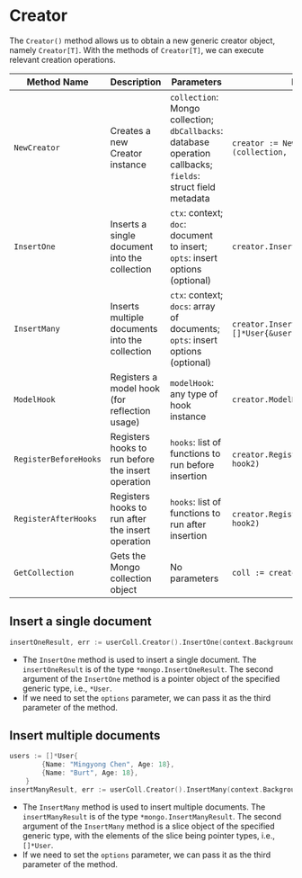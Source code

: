 # Creator

The `Creator()` method allows us to obtain a new generic creator object, namely `Creator[T]`. With the methods of `Creator[T]`, we can execute relevant creation operations.

| Method Name           | Description                                        | Parameters                                                                                                   | Example                                                     |
| --------------------- | -------------------------------------------------- | ------------------------------------------------------------------------------------------------------------ | ----------------------------------------------------------- |
| `NewCreator`          | Creates a new Creator instance                     | `collection`: Mongo collection; `dbCallbacks`: database operation callbacks; `fields`: struct field metadata | `creator := NewCreator[User](collection, callback, fields)` |
| `InsertOne`           | Inserts a single document into the collection      | `ctx`: context; `doc`: document to insert; `opts`: insert options (optional)                                 | `creator.InsertOne(ctx, &user)`                             |
| `InsertMany`          | Inserts multiple documents into the collection     | `ctx`: context; `docs`: array of documents; `opts`: insert options (optional)                                | `creator.InsertMany(ctx, []*User{&user1, &user2})`          |
| `ModelHook`           | Registers a model hook (for reflection usage)      | `modelHook`: any type of hook instance                                                                       | `creator.ModelHook(MyHook{})`                               |
| `RegisterBeforeHooks` | Registers hooks to run before the insert operation | `hooks`: list of functions to run before insertion                                                           | `creator.RegisterBeforeHooks(hook1, hook2)`                 |
| `RegisterAfterHooks`  | Registers hooks to run after the insert operation  | `hooks`: list of functions to run after insertion                                                            | `creator.RegisterAfterHooks(hook1, hook2)`                  |
| `GetCollection`       | Gets the Mongo collection object                   | No parameters                                                                                                | `coll := creator.GetCollection()`                           |

## Insert a single document

```go
insertOneResult, err := userColl.Creator().InsertOne(context.Background(), &User{Name: "Mingyong Chen", Age: 18})
```

- The `InsertOne` method is used to insert a single document. The `insertOneResult` is of the type `*mongo.InsertOneResult`. The second argument of the `InsertOne` method is a pointer object of the specified generic type, i.e., `*User`.
- If we need to set the `options` parameter, we can pass it as the third parameter of the method.

## Insert multiple documents

```go
users := []*User{
		{Name: "Mingyong Chen", Age: 18},
		{Name: "Burt", Age: 18},
	}
insertManyResult, err := userColl.Creator().InsertMany(context.Background(), users)
```

- The `InsertMany` method is used to insert multiple documents. The `insertManyResult` is of the type `*mongo.InsertManyResult`. The second argument of the `InsertMany` method is a slice object of the specified generic type, with the elements of the slice being pointer types, i.e., `[]*User`.
- If we need to set the `options` parameter, we can pass it as the third parameter of the method.
